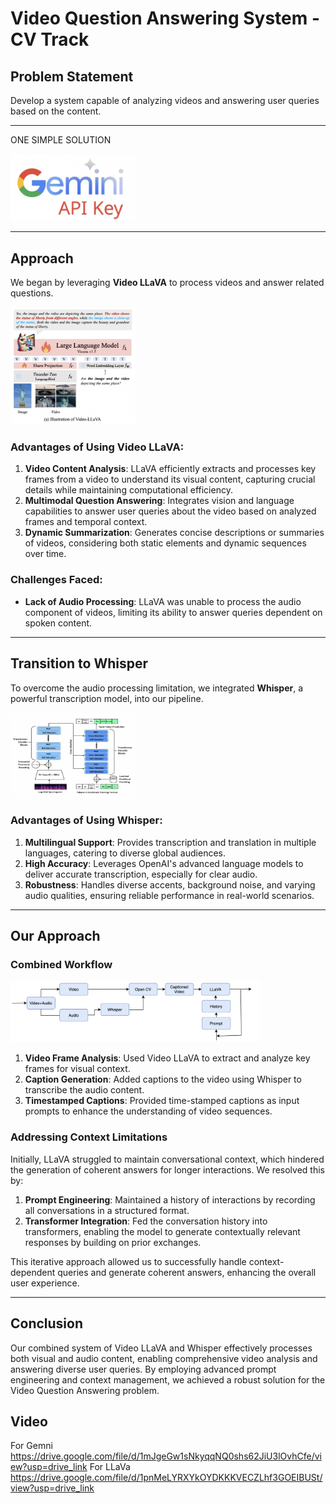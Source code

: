 # Video Question Answering System - CV Track

## Problem Statement
Develop a system capable of analyzing videos and answering user queries based on the content.

---
ONE SIMPLE SOLUTION

<img src="image-4.png" alt="Example Image" width="200">

---

## Approach
We began by leveraging **Video LLaVA** to process videos and answer related questions.

<img src="image-2.png" alt="Example Image" width="200">

### Advantages of Using Video LLaVA:
1. **Video Content Analysis**: LLaVA efficiently extracts and processes key frames from a video to understand its visual content, capturing crucial details while maintaining computational efficiency.
2. **Multimodal Question Answering**: Integrates vision and language capabilities to answer user queries about the video based on analyzed frames and temporal context.
3. **Dynamic Summarization**: Generates concise descriptions or summaries of videos, considering both static elements and dynamic sequences over time.

### Challenges Faced:
- **Lack of Audio Processing**: LLaVA was unable to process the audio component of videos, limiting its ability to answer queries dependent on spoken content.

---

## Transition to Whisper
To overcome the audio processing limitation, we integrated **Whisper**, a powerful transcription model, into our pipeline.

<img src="image-3.png" alt="Example Image" width="200">

### Advantages of Using Whisper:
1. **Multilingual Support**: Provides transcription and translation in multiple languages, catering to diverse global audiences.
2. **High Accuracy**: Leverages OpenAI's advanced language models to deliver accurate transcription, especially for clear audio.
3. **Robustness**: Handles diverse accents, background noise, and varying audio qualities, ensuring reliable performance in real-world scenarios.

---

## Our Approach

### Combined Workflow

<img src="image-5.png" alt="Example Image" width="400">

1. **Video Frame Analysis**: Used Video LLaVA to extract and analyze key frames for visual context.
2. **Caption Generation**: Added captions to the video using Whisper to transcribe the audio content.
3. **Timestamped Captions**: Provided time-stamped captions as input prompts to enhance the understanding of video sequences.

### Addressing Context Limitations
Initially, LLaVA struggled to maintain conversational context, which hindered the generation of coherent answers for longer interactions. We resolved this by:
1. **Prompt Engineering**: Maintained a history of interactions by recording all conversations in a structured format.
2. **Transformer Integration**: Fed the conversation history into transformers, enabling the model to generate contextually relevant responses by building on prior exchanges.

This iterative approach allowed us to successfully handle context-dependent queries and generate coherent answers, enhancing the overall user experience.

---

## Conclusion
Our combined system of Video LLaVA and Whisper effectively processes both visual and audio content, enabling comprehensive video analysis and answering diverse user queries. By employing advanced prompt engineering and context management, we achieved a robust solution for the Video Question Answering problem.


## Video
For Gemni https://drive.google.com/file/d/1mJgeGw1sNkyqqNQ0shs62JiU3lOvhCfe/view?usp=drive_link
For LLaVa https://drive.google.com/file/d/1pnMeLYRXYkOYDKKKVECZLhf3GOEIBUSt/view?usp=drive_link

